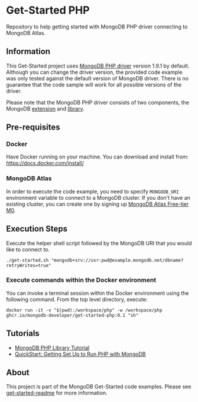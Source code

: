 # Get-Started PHP

Repository to help getting started with MongoDB PHP driver connecting to MongoDB Atlas.

## Information

This Get-Started project uses [MongoDB PHP driver](https://docs.mongodb.com/drivers/php/) version 1.9.1 by default. Although you can change the driver version, the provided code example was only tested against the default version of MongoDB driver. There is no guarantee that the code sample will work for all possible versions of the driver. 

Please note that the MongoDB PHP driver consists of two components, the MongoDB [extension](https://github.com/mongodb/mongo-php-driver) and [library](https://docs.mongodb.com/php-library/current/).



## Pre-requisites 

### Docker 

Have Docker running on your machine. You can download and install from: https://docs.docker.com/install/

### MongoDB Atlas

In order to execute the code example, you need to specify `MONGODB_URI` environment variable to connect to a MongoDB cluster. If you don't have an existing cluster, you can create one by signing up [MongoDB Atlas Free-tier M0](https://docs.atlas.mongodb.com/getting-started/). 

##  Execution Steps 

Execute the helper shell script followed by the MongoDB URI that you would like to connect to. 

```
./get-started.sh "mongodb+srv://usr:pwd@example.mongodb.net/dbname?retryWrites=true"
```

### Execute commands within the Docker environment 

You can invoke a terminal session within the Docker environment using the following command.
From the top level directory, execute: 
```
docker run -it -v "$(pwd):/workspace/php" -w /workspace/php ghcr.io/mongodb-developer/get-started-php:0.1 "sh"
```


## Tutorials

* [MongoDB PHP Library Tutorial](https://docs.mongodb.com/php-library/current/tutorial/)
* [QuickStart: Getting Set Up to Run PHP with MongoDB](https://developer.mongodb.com/quickstart/php-setup/)

## About 

This project is part of the MongoDB Get-Started code examples. Please see [get-started-readme](https://github.com/mongodb-developer/get-started-readme) for more information. 
